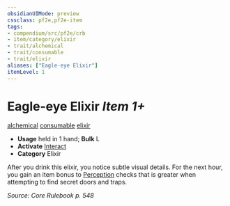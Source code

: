 ```yaml
---
obsidianUIMode: preview
cssclass: pf2e,pf2e-item
tags:
- compendium/src/pf2e/crb
- item/category/elixir
- trait/alchemical
- trait/consumable
- trait/elixir
aliases: ["Eagle-eye Elixir"]
itemLevel: 1
---
```

# Eagle-eye Elixir *Item 1+*  
[alchemical](../../../rules/traits/alchemical.md)  [consumable](../../../rules/traits/consumable.md)  [elixir](../../../rules/traits/elixir.md)  

- **Usage** held in 1 hand; **Bulk** L
- **Activate** [Interact](../../../rules/actions/interact.md)
- **Category** Elixir

After you drink this elixir, you notice subtle visual details. For the next hour, you gain an item bonus to [Perception](../../skills.md#Perception) checks that is greater when attempting to find secret doors and traps.

*Source: Core Rulebook p. 548*